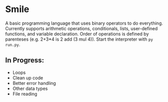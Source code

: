 # Smile

A basic programming language that uses binary operators to do everything. Currently supports arithmetic operations, conditionals, lists, user-defined functions, and variable declaration. Order of operations is defined by parenteses (e.g. 2+3\*4 is 2 add (3 mul 4)). Start the interpreter with `py run.py`.

## In Progress:

- Loops
- Clean up code
- Better error handling
- Other data types
- File reading
